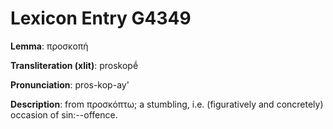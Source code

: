 # Lexicon Entry G4349

**Lemma**: προσκοπή

**Transliteration (xlit)**: proskopḗ

**Pronunciation**: pros-kop-ay'

**Description**:
from προσκόπτω; a stumbling, i.e. (figuratively and concretely) occasion of sin:--offence.
